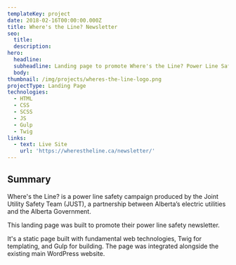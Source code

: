 ```yaml
---
templateKey: project
date: 2018-02-16T00:00:00.000Z
title: Where's the Line? Newsletter
seo:
  title:
  description:
hero:
  headline:
  subheadline: Landing page to promote Where's the Line? Power Line Safety newsletter.
  body:
thumbnail: /img/projects/wheres-the-line-logo.png
projectType: Landing Page
technologies:
  - HTML
  - CSS
  - SCSS
  - JS
  - Gulp
  - Twig
links:
  - text: Live Site
    url: 'https://wherestheline.ca/newsletter/'
---
```


## Summary
Where's the Line? is a power line safety campaign produced by the Joint Utility Safety Team (JUST), a partnership between Alberta’s electric utilities and the Alberta Government.

This landing page was built to promote their power line safety newsletter.

It's a static page built with fundamental web technologies, Twig for templating, and Gulp for building. The page was integrated alongside the existing main WordPress website.

